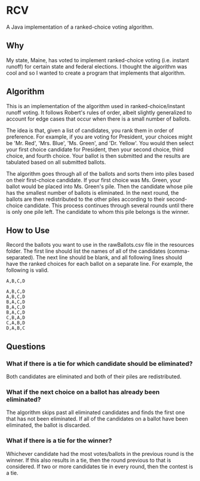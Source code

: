 # RCV
A Java implementation of a ranked-choice voting algorithm.

## Why
My state, Maine, has voted to implement ranked-choice voting (i.e. instant runoff) for certain state and federal elections. I thought the algorithm was cool and so I wanted to create a program that implements that algorithm.

## Algorithm
This is an implementation of the algorithm used in ranked-choice/instant runoff voting. It follows Robert's rules of order, albeit slightly generalized to account for edge cases that occur when there is a small number of ballots.

The idea is that, given a list of candidates, you rank them in order of preference. For example, if you are voting for President, your choices might be 'Mr. Red', 'Mrs. Blue', 'Ms. Green', and 'Dr. Yellow'. You would then select your first choice candidate for President, then your second choice, third choice, and fourth choice. Your ballot is then submitted and the results are tabulated based on all submitted ballots.

The algorithm goes through all of the ballots and sorts them into piles based on their first-choice candidate. If your first choice was Ms. Green, your ballot would be placed into Ms. Green's pile. Then the candidate whose pile has the smallest number of ballots is eliminated. In the next round, the ballots are then redistributed to the other piles according to their second-choice candidate. This process continues through several rounds until there is only one pile left. The candidate to whom this pile belongs is the winner.

## How to Use
Record the ballots you want to use in the rawBallots.csv file in the resources folder. The first line should list the names of all of the candidates (comma-separated). The next line should be blank, and all following lines should have the ranked choices for each ballot on a separate line. For example, the following is valid.

```
A,B,C,D

A,B,C,D
A,B,C,D
B,A,C,D
B,A,C,D
B,A,C,D
C,B,A,D
C,A,B,D
D,A,B,C
```

## Questions

### What if there is a tie for which candidate should be eliminated?

Both candidates are eliminated and both of their piles are redistributed.

### What if the next choice on a ballot has already been eliminated?

The algorithm skips past all eliminated candidates and finds the first one that has not been eliminated. If all of the candidates on a ballot have been eliminated, the ballot is discarded.

### What if there is a tie for the winner?

Whichever candidate had the most votes/ballots in the previous round is the winner. If this also results in a tie, then the round previous to that is considered. If two or more candidates tie in every round, then the contest is a tie.
